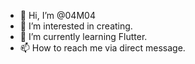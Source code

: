- 👋 Hi, I’m @04M04
- 👀 I’m interested in creating.
- 🌱 I’m currently learning Flutter.
- 📫 How to reach me via direct message.

<!---
04M04/04M04 is a ✨ special ✨ repository because its `README.md` (this file) appears on your GitHub profile.
You can click the Preview link to take a look at your changes.
--->

